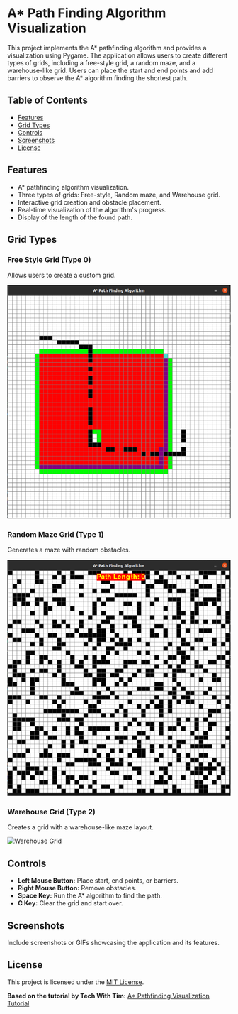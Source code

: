 # A* Path Finding Algorithm Visualization

This project implements the A* pathfinding algorithm and provides a visualization using Pygame. The application allows users to create different types of grids, including a free-style grid, a random maze, and a warehouse-like grid. Users can place the start and end points and add barriers to observe the A* algorithm finding the shortest path.

## Table of Contents
- [Features](#features)
- [Grid Types](#grid-types)
- [Controls](#controls)
- [Screenshots](#screenshots)
- [License](#license)

## Features

- A* pathfinding algorithm visualization.
- Three types of grids: Free-style, Random maze, and Warehouse grid.
- Interactive grid creation and obstacle placement.
- Real-time visualization of the algorithm's progress.
- Display of the length of the found path.

## Grid Types

### Free Style Grid (Type 0)
Allows users to create a custom grid.

![Free Style Grid](freestyle.png)

### Random Maze Grid (Type 1)
Generates a maze with random obstacles.

![Random Maze Grid](random.png)

### Warehouse Grid (Type 2)
Creates a grid with a warehouse-like maze layout.

![Warehouse Grid](warehouse.pngpng)

## Controls

- **Left Mouse Button:** Place start, end points, or barriers.
- **Right Mouse Button:** Remove obstacles.
- **Space Key:** Run the A* algorithm to find the path.
- **C Key:** Clear the grid and start over.

## Screenshots

Include screenshots or GIFs showcasing the application and its features.

## License

This project is licensed under the [MIT License](LICENSE).

**Based on the tutorial by Tech With Tim:** [A* Pathfinding Visualization Tutorial](https://www.youtube.com/watch?v=JtiK0DOeI4A)
